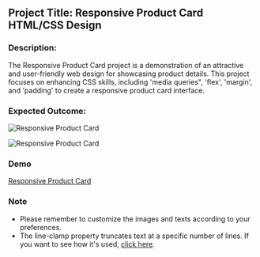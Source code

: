 ## Project Title: Responsive Product Card HTML/CSS Design

### Description:

The Responsive Product Card project is a demonstration of an attractive and user-friendly web design for showcasing product details. This project focuses on enhancing CSS skills, including 'media queries", 'flex',  'margin', and 'padding' to create a responsive product card interface.

### Expected Outcome:

![Responsive Product Card](./productcard.png)
<br>

![Responsive Product Card](./productcard.gif)

### Demo

[Responsive Product Card](https://anthonyins.github.io/product-card/)

### Note

- Please remember to customize the images and texts according to your preferences.
- The line-clamp property truncates text at a specific number of lines. If you want to see how it's used, [click here](https://benmarshall.me/modern-css/#line-clamp).
